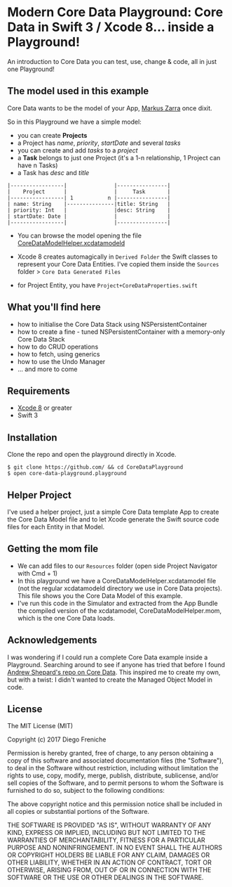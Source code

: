 # Modern Core Data Playground: Core Data in Swift 3 / Xcode 8... inside a Playground!

An introduction to Core Data you can test, use, change & code, all in just one Playground!
 
 ## The model used in this example
  
 Core Data wants to be the model of your App, [Markus Zarra](http://martiancraft.com/blog/2015/03/core-data-stack/) once dixit.
 
 So in this Playground we have a simple model:

- you can create __Projects__
- a Project has _name_, _priority_, _startDate_ and several _tasks_
- you can create and add _tasks_ to a _project_
- a __Task__ belongs to just one Project (it's a 1-n relationship, 1 Project can have n Tasks)
- a Task has _desc_ and _title_
 
 ```
|-----------------|               |----------------|
|    Project      |               |     Task       |
|-----------------| 1           n |----------------|
| name: String    |---------------|title: String   |
| priority: Int   |               |desc: String    |
| startDate: Date |               |                |
|-----------------|               |----------------|
 
 ```
 
 - You can browse the model opening the file [CoreDataModelHelper.xcdatamodeld](https://github.com/dfreniche/modern-core-data-playground/CoreDataModelHelper/CoreDataModelHelper/CoreDataModelHelper.xcdatamodeld)
 
 - Xcode 8 creates automagically in `Derived Folder` the Swift classes to represent your Core Data Entities. I've copied them inside the `Sources` folder > `Core Data Generated Files`
 
- for Project Entity, you have `Project+CoreDataProperties.swift`
 
## What you'll find here
 
- how to initialise the Core Data Stack using NSPersistentContainer
- how to create a fine - tuned NSPersistentContainer with a memory-only Core Data Stack
- how to do CRUD operations
- how to fetch, using generics
- how to use the Undo Manager
- ... and more to come


## Requirements
* [Xcode 8](https://developer.apple.com/xcode/downloads/) or greater
* Swift 3

## Installation

Clone the repo and open the playground directly in Xcode.

	$ git clone https://github.com/ && cd CoreDataPlayground
	$ open core-data-playground.playground


## Helper Project

I've used a helper project, just a simple Core Data template App to create the Core Data Model file and to let Xcode generate the Swift source code files for each Entity in that Model.

 ## Getting the mom file
 
 - We can add files to our `Resources` folder (open side Project Navigator with Cmd + 1)
 - In this playground we have a CoreDataModelHelper.xcdatamodel file (not the regular xcdatamodeld directory we use in Core Data projects). This file shows you the Core Data Model of this example.
 - I've run this code in the Simulator and extracted from the App Bundle the compiled version of the xcdatamodel, CoreDataModelHelper.mom, which is the one Core Data loads.

## Acknowledgements

I was wondering if I could run a complete Core Data example inside a Playground. Searching around to see if anyone has tried that before I found [Andrew Shepard's repo on Core Data]( https://github.com/andyshep/CoreDataPlayground.git). This inspired me to create my own, but with a twist: I didn't wanted to create the Managed Object Model in code.

	
## License

The MIT License (MIT)

Copyright (c) 2017 Diego Freniche

Permission is hereby granted, free of charge, to any person obtaining a copy of this software and associated documentation files (the "Software"), to deal in the Software without restriction, including without limitation the rights to use, copy, modify, merge, publish, distribute, sublicense, and/or sell copies of the Software, and to permit persons to whom the Software is furnished to do so, subject to the following conditions:

The above copyright notice and this permission notice shall be included in all copies or substantial portions of the Software.

THE SOFTWARE IS PROVIDED "AS IS", WITHOUT WARRANTY OF ANY KIND, EXPRESS OR IMPLIED, INCLUDING BUT NOT LIMITED TO THE WARRANTIES OF MERCHANTABILITY, FITNESS FOR A PARTICULAR PURPOSE AND NONINFRINGEMENT. IN NO EVENT SHALL THE AUTHORS OR COPYRIGHT HOLDERS BE LIABLE FOR ANY CLAIM, DAMAGES OR OTHER LIABILITY, WHETHER IN AN ACTION OF CONTRACT, TORT OR OTHERWISE, ARISING FROM, OUT OF OR IN CONNECTION WITH THE SOFTWARE OR THE USE OR OTHER DEALINGS IN THE SOFTWARE.

